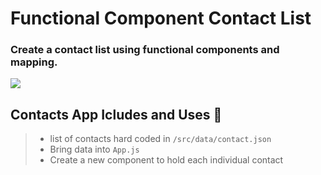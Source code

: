# Functional Component Contact List

### Create a contact list using functional components and mapping.
<img src='./images/Screen%20Shot%202021-01-11%20at%203.18.03%20AM.png'/>

## Contacts App Icludes and Uses 📱

> - list of contacts hard coded in `/src/data/contact.json`
> - Bring data into `App.js`
> - Create a new component to hold each individual contact
